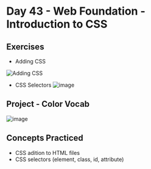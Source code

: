 # Day 43 - Web Foundation - Introduction to CSS

## Exercises

- Adding CSS

![Adding CSS](https://github.com/laurasmendozad/100-Days-Of-Code-Python/assets/58611097/0d20d9a7-9a46-4b2b-a966-7bbad6ddf931)

- CSS Selectors
![image](https://github.com/laurasmendozad/100-Days-Of-Code-Python/assets/58611097/75c99962-944a-4714-9430-41f5a43aebc2)


## Project - Color Vocab
![image](https://github.com/laurasmendozad/100-Days-Of-Code-Python/assets/58611097/435f2718-e877-4854-a7db-453272438910)


## Concepts Practiced

- CSS adition to HTML files
- CSS selectors (element, class, id, attribute)

